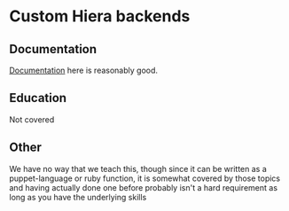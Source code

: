 # Custom Hiera backends

## Documentation

[Documentation](https://puppet.com/docs/puppet/latest/hiera_custom_backends.html) here is reasonably good.

## Education

Not covered

## Other

We have no way that we teach this, though since it can be written as a puppet-language or ruby function, it is somewhat covered by those topics and having actually done one before probably isn't a hard requirement as long as you have the underlying skills

